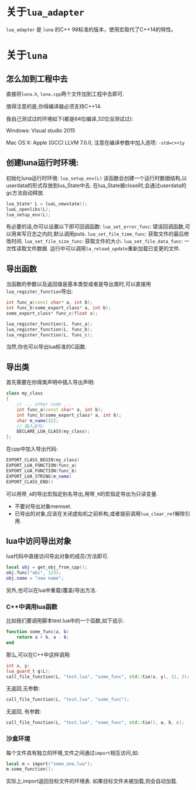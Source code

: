 # 关于`lua_adapter`
`lua_adapter` 是 `luna` 的C++ 98标准的版本，使用宏取代了C++14的特性。

# 关于`luna`

## 怎么加到工程中去

直接将`luna.h`, `luna.cpp`两个文件加到工程中去即可.

值得注意的是,你得编译器必须支持C++14.

我自己测试过的环境如下(都是64位编译,32位没测试过):

Windows: Visual studio 2015

Mac OS X: Apple (GCC) LLVM 7.0.0, 注意在编译参数中加入选项: `-std=c++1y`

## 创建luna运行时环境:

初始化luna运行时环境: `lua_setup_env(L)`
该函数会创建一个运行时数据结构,以userdata的形式存放到lus_State中去.
在lua_State被close时,会通过userdata的gc方法自动释放.

``` c++
lua_State* L = luaL_newstate();
luaL_openlibs(L);
lua_setup_env(L);
```

有必要的话,你可以设置以下即可回调函数:
`lua_set_error_func`: 错误回调函数,可以用来写日志之内的,默认调用puts.
`lua_set_file_time_func`: 获取文件的最后修改时间.
`lua_set_file_size_func`: 获取文件的大小.
`lua_set_file_data_func`: 一次性读取文件数据.
运行中可以调用`la_reload_update`重新加载已变更的文件.

## 导出函数

当函数的参数以及返回值是基本类型或者是导出类时,可以直接用`lua_register_function`导出:

``` c++
int func_a(const char* a, int b);
int func_b(some_export_class* a, int b);
some_export_class* func_c(float x);

lua_register_function(L, func_a);
lua_register_function(L, func_b);
lua_register_function(L, func_c);
```

当然,你也可以导出lua标准的C函数.

## 导出类

首先需要在你得类声明中插入导出声明:

``` c++
class my_class
{
	// ... other code ...
	int func_a(const char* a, int b);
	int func_b(some_export_class* a, int b);
    char m_name[32];
  	// 插入这句:
	DECLARE_LUA_CLASS(my_class);
};
```

在cpp中加入导出代码:

``` c++
EXPORT_CLASS_BEGIN(my_class)
EXPORT_LUA_FUNCTION(func_a)
EXPORT_LUA_FUNCTION(func_b)
EXPORT_LUA_STRING(m_name)
EXPORT_CLASS_END()
```

可以用带`_A`的导出宏指定别名导出,用带`_R`的宏指定导出为只读变量.

-  不要对导出对象memset.
-  已导出的对象,应该在关闭虚拟机之前析构,或者提前调用`lua_clear_ref`解除引用.

## lua中访问导出对象

lua代码中直接访问导出对象的成员/方法即可.

``` lua
local obj = get_obj_from_cpp();
obj.func("abc", 123);
obj.name = "new name";
```

另外,也可以在lua中重载(覆盖)导出方法.

### C++中调用lua函数

比如我们要调用脚本test.lua中的一个函数,如下说示:

``` lua
function some_func(a, b)
  	return a + b, a - b;
end
```

那么,可以在C++中这样调用:

``` c++
int x, y;
lua_guard_t g(L);
call_file_function(L, "test.lua", "some_func", std::tie(x, y), 11, 2);
```

无返回,无参数:

``` c++
call_file_function(L, "test.lua", "some_func");
```
无返回, 有参数:

``` c++
call_file_function(L, "test.lua", "some_func", std::tie(), a, b, c);
```

### 沙盒环境
每个文件具有独立的环境,文件之间通过`import`相互访问,如:

```lua
local m = import("some_one.lua");
m.some_function();
```
实际上,import返回目标文件的环境表.
如果目标文件未被加载,则会自动加载.





